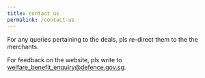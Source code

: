 ```yaml
---
title: contact us
permalink: /contact-us
---
```


For any queries pertaining to the deals, pls re-direct them to the the merchants.

For feedback on the website, pls write to welfare_benefit_enquiry@defence.gov.sg.

